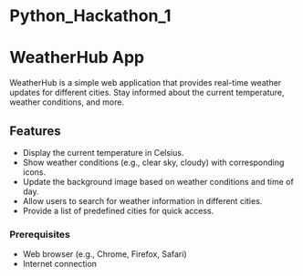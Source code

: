  # Python_Hackathon_1


# WeatherHub App

WeatherHub is a simple web application that provides real-time weather updates for 
different cities. Stay informed about the current temperature, weather conditions, and more.

## Features

- Display the current temperature in Celsius.
- Show weather conditions (e.g., clear sky, cloudy) with corresponding icons.
- Update the background image based on weather conditions and time of day.
- Allow users to search for weather information in different cities.
- Provide a list of predefined cities for quick access.

### Prerequisites

- Web browser (e.g., Chrome, Firefox, Safari)
- Internet connection
